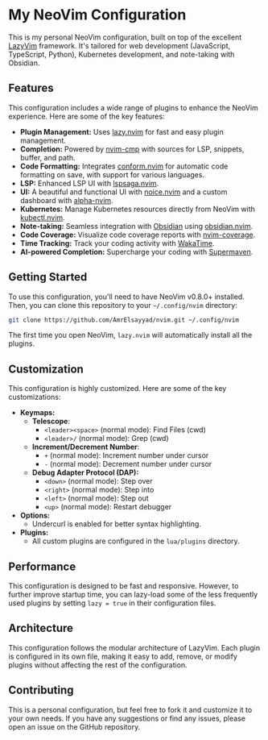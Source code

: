 # My NeoVim Configuration

This is my personal NeoVim configuration, built on top of the excellent
[LazyVim](https://github.com/LazyVim/LazyVim) framework. It's tailored for web
development (JavaScript, TypeScript, Python), Kubernetes development, and
note-taking with Obsidian.

## Features

This configuration includes a wide range of plugins to enhance the NeoVim
experience. Here are some of the key features:

- **Plugin Management:** Uses [lazy.nvim](https://github.com/folke/lazy.nvim) for fast and easy plugin management.
- **Completion:** Powered by [nvim-cmp](https://github.com/hrsh7th/nvim-cmp) with sources for LSP, snippets, buffer, and path.
- **Code Formatting:** Integrates [conform.nvim](https://github.com/stevearc/conform.nvim) for automatic code formatting on save, with support for various languages.
- **LSP:** Enhanced LSP UI with [lspsaga.nvim](https://github.com/glepnir/lspsaga.nvim).
- **UI:** A beautiful and functional UI with [noice.nvim](https://github.com/folke/noice.nvim) and a custom dashboard with [alpha-nvim](https://github.com/goolord/alpha-nvim).
- **Kubernetes:** Manage Kubernetes resources directly from NeoVim with [kubectl.nvim](https://github.com/piersolenski/kubectl.nvim).
- **Note-taking:** Seamless integration with [Obsidian](https://obsidian.md/) using [obsidian.nvim](https://github.com/epwalsh/obsidian.nvim).
- **Code Coverage:** Visualize code coverage reports with [nvim-coverage](httpshttps://github.com/andythigpen/nvim-coverage.lua).
- **Time Tracking:** Track your coding activity with [WakaTime](https://wakatime.com/).
- **AI-powered Completion:** Supercharge your coding with [Supermaven](https://supermaven.com/).

## Getting Started

To use this configuration, you'll need to have NeoVim v0.8.0+ installed. Then,
you can clone this repository to your `~/.config/nvim` directory:

```bash
git clone https://github.com/AmrElsayyad/nvim.git ~/.config/nvim
```

The first time you open NeoVim, `lazy.nvim` will automatically install all the plugins.

## Customization

This configuration is highly customized. Here are some of the key customizations:

- **Keymaps:**
  - **Telescope**:
    - `<leader><space>` (normal mode): Find Files (cwd)
    - `<leader>/` (normal mode): Grep (cwd)
  - **Increment/Decrement Number**:
    - `+` (normal mode): Increment number under cursor
    - `-` (normal mode): Decrement number under cursor
  - **Debug Adapter Protocol (DAP):**
    - `<down>` (normal mode): Step over
    - `<right>` (normal mode): Step into
    - `<left>` (normal mode): Step out
    - `<up>` (normal mode): Restart debugger
- **Options:**
  - Undercurl is enabled for better syntax highlighting.
- **Plugins:**
  - All custom plugins are configured in the `lua/plugins` directory.

## Performance

This configuration is designed to be fast and responsive. However, to further
improve startup time, you can lazy-load some of the less frequently used plugins
by setting `lazy = true` in their configuration files.

## Architecture

This configuration follows the modular architecture of LazyVim. Each plugin is
configured in its own file, making it easy to add, remove, or modify plugins
without affecting the rest of the configuration.

## Contributing

This is a personal configuration, but feel free to fork it and customize it to
your own needs. If you have any suggestions or find any issues, please open an
issue on the GitHub repository.

